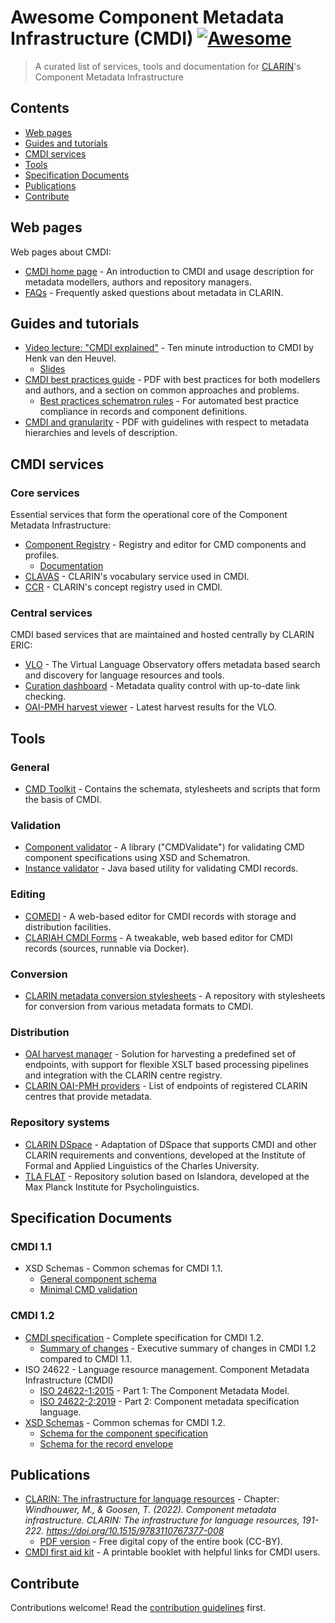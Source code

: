 # Awesome Component Metadata Infrastructure (CMDI) [![Awesome](https://awesome.re/badge.svg)](https://awesome.re) <!-- omit in toc -->

> A curated list of services, tools and documentation for [CLARIN](https://www.clarin.eu)'s Component Metadata Infrastructure

## Contents <!-- omit in toc -->
- [Web pages](#web-pages)
- [Guides and tutorials](#guides-and-tutorials)
- [CMDI services](#cmdi-services)
- [Tools](#tools)
- [Specification Documents](#specification-documents)
- [Publications](#publications)
- [Contribute](#contribute)

## Web pages
Web pages about CMDI:

- [CMDI home page](https://www.clarin.eu/cmdi) - An introduction to CMDI and usage description for metadata modellers, authors and repository managers.
- [FAQs](https://www.clarin.eu/faq-page/267) - Frequently asked questions about metadata in CLARIN.

## Guides and tutorials
- [Video lecture: "CMDI explained"](https://www.youtube.com/watch?v=1ePB5H31GKs&t=1825s) - Ten minute introduction to CMDI by Henk van den Heuvel.
   - [Slides](https://www.clarin.eu/sites/default/files/CLARIN-Cafe-2022-12-02-CMDI-henk.pdf)
- [CMDI best practices guide](https://www.clarin.eu/content/cmdi-best-practices-guide) - PDF with best practices for both modellers and authors, and a section on common approaches and problems.
   - [Best practices schematron rules](https://github.com/clarin-eric/cmdi-toolkit/tree/master/src/main/resources/toolkit/sch) - For automated best practice compliance in records and component definitions.
- [CMDI and granularity](https://www.clarin.eu/sites/default/files/AP3-007-CMDI_and_granularity.pdf) - PDF with guidelines with respect to metadata hierarchies and levels of description.

## CMDI services
### Core services <!-- omit in toc -->
Essential services that form the operational core of the Component Metadata Infrastructure:

- [Component Registry](https://www.clarin.eu/componentregistry) - Registry and editor for  CMD components and profiles.
   - [Documentation](https://www.clarin.eu/content/component-registry-documentation)
- [CLAVAS](https://vocabularies.clarin.eu) - CLARIN's vocabulary service used in CMDI.
- [CCR](https://concepts.clarin.eu) - CLARIN's concept registry used in CMDI.

### Central services <!-- omit in toc -->
CMDI based services that are maintained and hosted centrally by CLARIN ERIC:

- [VLO](https://vlo.clarin.eu) - The Virtual Language Observatory offers metadata based search and discovery for language resources and tools.
- [Curation dashboard](https://curation.clarin.eu) - Metadata quality control with up-to-date link checking.
- [OAI-PMH harvest viewer](https://vlo.clarin.eu/oai-harvest-viewer/) - Latest harvest results for the VLO.

## Tools
### General <!-- omit in toc -->
- [CMD Toolkit](https://github.com/clarin-eric/cmdi-toolkit/) - Contains the schemata, stylesheets and scripts that form the basis of CMDI.

### Validation <!-- omit in toc -->
- [Component validator](https://github.com/clarin-eric/cmd-validate) - A library ("CMDValidate") for validating CMD component specifications using XSD and Schematron.
- [Instance validator](https://github.com/clarin-eric/cmdi-instance-validator) - Java based utility for validating CMDI records.

### Editing <!-- omit in toc -->
- [COMEDI](https://clarino.uib.no/comedi/) - A web-based editor for CMDI records with storage and distribution facilities.
- [CLARIAH CMDI Forms](https://github.com/knaw-huc/clariah-cmdi-forms) - A tweakable, web based editor for CMDI records (sources, runnable via Docker).

### Conversion <!-- omit in toc -->
- [CLARIN metadata conversion stylesheets](https://github.com/clarin-eric/metadata-conversion/) - A repository with stylesheets for conversion from various metadata formats to CMDI.

### Distribution <!-- omit in toc -->
- [OAI harvest manager](https://github.com/clarin-eric/oai-harvest-manager) - Solution for harvesting a predefined set of endpoints, with support for flexible XSLT based processing pipelines and integration with the CLARIN centre registry.
- [CLARIN OAI-PMH providers](https://centres.clarin.eu/oai_pmh) - List of endpoints of registered CLARIN centres that provide metadata.

### Repository systems <!-- omit in toc -->
- [CLARIN DSpace](https://github.com/ufal/clarin-dspace) - Adaptation of DSpace that supports CMDI and other CLARIN requirements and conventions, developed at the Institute of Formal and Applied Linguistics of the Charles University.
- [TLA FLAT](https://github.com/TLA-FLAT) - Repository solution based on Islandora, developed at the Max Planck Institute for Psycholinguistics.

## Specification Documents
### CMDI 1.1 <!-- omit in toc -->
- XSD Schemas - Common schemas for CMDI 1.1.
   - [General component schema](https://infra.clarin.eu/cmd/general-component-schema.xsd)
   - [Minimal CMD validation](https://infra.clarin.eu/cmd/xsd/minimal-cmdi.xsd)

### CMDI 1.2 <!-- omit in toc -->
- [CMDI specification](https://www.clarin.eu/cmdi1.2-specification) - Complete specification for CMDI 1.2.
  - [Summary of changes](https://office.clarin.eu/v/CE-2014-0318-CMDI_1_2-executive_summary.pdf) - Executive summary of changes in CMDI 1.2 compared to CMDI 1.1.
- ISO 24622 - Language resource management.
Component Metadata Infrastructure (CMDI)
  - [ISO 24622-1:2015](https://www.iso.org/standard/37336.html) - Part 1: The Component Metadata Model.
  - [ISO 24622-2:2019](https://www.iso.org/standard/64579.html) - Part 2: Component metadata specification language.
- [XSD Schemas](https://infra.clarin.eu/CMDI/1.2/xsd/) - Common schemas for CMDI 1.2.
   - [Schema for the component specification](https://infra.clarin.eu/CMDI/1.2/xsd/cmd-component.xsd)
   - [Schema for the record envelope](https://infra.clarin.eu/CMDI/1.2/xsd/cmd-envelop.xsd)

## Publications
- [CLARIN: The infrastructure for language resources](https://doi.org/10.1515/9783110767377-008) - Chapter: _Windhouwer, M., & Goosen, T. (2022). Component metadata infrastructure. CLARIN: The infrastructure for language resources, 191-222. https://doi.org/10.1515/9783110767377-008_
   - [PDF version](https://www.degruyter.com/document/doi/10.1515/9783110767377/pdf) - Free digital copy of the entire book (CC-BY).
- [CMDI first aid kit](https://www.clarin.eu/media/4427) - A printable booklet with helpful links for CMDI users.

## Contribute

Contributions welcome! Read the [contribution guidelines](CONTRIBUTING.md) first.
